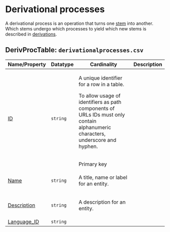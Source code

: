 # Derivational processes
A derivational process is an operation that turns one [stem](../stems) into another.
Which stems undergo which processes to yield which new stems is described in [derivations](../derivations).

## DerivProcTable: `derivationalprocesses.csv`

Name/Property | Datatype | Cardinality | Description
 --- | --- | --- | --- 
[ID](http://cldf.clld.org/v1.0/terms.rdf#id) | `string` | <div>             <p>A unique identifier for a row in a table.</p>             <p>                 To allow usage of identifiers as path components of URLs                 IDs must only contain alphanumeric characters, underscore and hyphen.             </p>         </div>         <br>Primary key
[Name](http://cldf.clld.org/v1.0/terms.rdf#name) | `string` | <div>             <p>A title, name or label for an entity.</p>         </div>         
[Description](http://cldf.clld.org/v1.0/terms.rdf#description) | `string` | <div>             <p>A description for an entity.</p>         </div>         
[Language_ID](http://cldf.clld.org/v1.0/terms.rdf#languageReference) | `string` | 